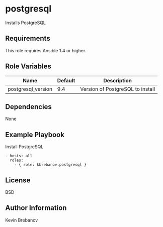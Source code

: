 postgresql
==========

Installs PostgreSQL

Requirements
------------

This role requires Ansible 1.4 or higher.

Role Variables
--------------

| Name               | Default | Description                      |
|--------------------|---------|----------------------------------|
| postgresql_version | 9.4     | Version of PostgreSQL to install |

Dependencies
------------

None

Example Playbook
----------------

Install PostgreSQL
```
- hosts: all
  roles:
    - { role: kbrebanov.postgresql }
```

License
-------

BSD

Author Information
------------------

Kevin Brebanov
